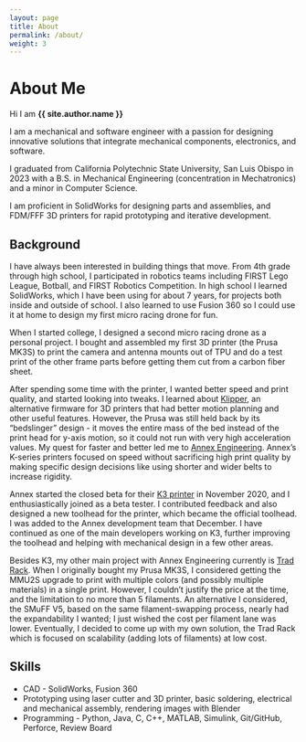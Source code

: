 ```yaml
---
layout: page
title: About
permalink: /about/
weight: 3
---
```


# About Me

Hi I am **{{ site.author.name }}**

I am a mechanical and software engineer with a passion for designing innovative
solutions that integrate mechanical components, electronics, and software.

I graduated from California Polytechnic State University, San Luis Obispo in
2023 with a B.S. in Mechanical Engineering (concentration in Mechatronics) and a
minor in Computer Science.

I am proficient in SolidWorks for designing parts and assemblies, and FDM/FFF 3D
printers for rapid prototyping and iterative development.

## Background

I have always been interested in building things that move. From 4th grade
through high school, I participated in robotics teams including FIRST Lego
League, Botball, and FIRST Robotics Competition. In high school I learned
SolidWorks, which I have been using for about 7 years, for projects both inside
and outside of school. I also learned to use Fusion 360 so I could use it at
home to design my first micro racing drone for fun.

When I started college, I designed a second micro racing drone as a personal
project. I bought and assembled my first 3D printer (the Prusa MK3S) to print
the camera and antenna mounts out of TPU and do a test print of the other frame
parts before getting them cut from a carbon fiber sheet.

After spending some time with the printer, I wanted better speed and print
quality, and started looking into tweaks. I learned about
[Klipper](https://www.klipper3d.org/), an alternative firmware for 3D printers
that had better motion planning and other useful features. However, the Prusa
was still held back by its “bedslinger” design - it moves the entire mass of the
bed instead of the print head for y-axis motion, so it could not run with very
high acceleration values. My quest for faster and better led me to
[Annex Engineering](annex.engineering). Annex’s K-series printers focused on
speed without sacrificing high print quality by making specific design decisions
like using shorter and wider belts to increase rigidity.

Annex started the closed beta for their [K3 printer](/projects/02-k3) in
November 2020, and I enthusiastically joined as a beta tester. I contributed
feedback and also designed a new toolhead for the printer, which became the
official toolhead. I was added to the Annex development team that December. I
have continued as one of the main developers working on K3, further improving
the toolhead and helping with mechanical design in a few other areas.

Besides K3, my other main project with Annex Engineering currently is
[Trad Rack](/projects/01-trad-rack). When I originally bought my Prusa MK3S, I
considered getting the MMU2S upgrade to print with multiple colors (and possibly
multiple materials) in a single print. However, I couldn’t justify the price at
the time, and the limitation to no more than 5 filaments. An alternative I
considered, the SMuFF V5, based on the same filament-swapping process, nearly
had the expandability I wanted; I just wished the cost per filament lane was
lower. Eventually, I decided to come up with my own solution, the Trad Rack
which is focused on scalability (adding lots of filaments) at low cost.

## Skills

- CAD - SolidWorks, Fusion 360
- Prototyping using laser cutter and 3D printer, basic soldering, electrical and mechanical assembly, rendering images with Blender
- Programming - Python, Java, C, C++, MATLAB, Simulink, Git/GitHub, Perforce, Review Board
